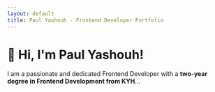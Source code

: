 ```yaml
---
layout: default
title: Paul Yashouh - Frontend Developer Portfolio
---
```


# 👋 Hi, I'm Paul Yashouh!

I am a passionate and dedicated Frontend Developer with a **two-year degree in Frontend Development from KYH**...
